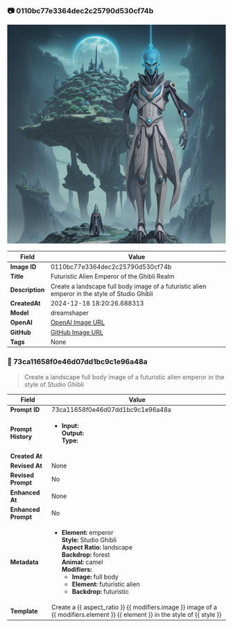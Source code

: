 

### 📷 0110bc77e3364dec2c25790d530cf74b 


![data.id](./0110bc77e3364dec2c25790d530cf74b.jpg)


| Field          | Value                                                                                                                     |
|----------------|---------------------------------------------------------------------------------------------------------------------------|
| **Image ID**             | 0110bc77e3364dec2c25790d530cf74b                                                                                                             |
| **Title**           | Futuristic Alien Emperor of the Ghibli Realm                                                                                                       |
| **Description**           | Create a landscape full body image of a futuristic alien emperor in the style of Studio Ghibli                                                                                                       |
| **CreatedAt**        | 2024-12-18 18:20:26.688313                                                                                                        |
| **Model**        | dreamshaper                                                                                                        |
| **OpenAI**         | [OpenAI Image URL](http://192.168.1.85:8081/generated-images/b643148649428.png)                                                                                |
| **GitHub**         | [GitHub Image URL](https://raw.githubusercontent.com/Caneta-Silva/weeb/refs/heads/main/images/0110bc77e3364dec2c25790d530cf74b/0110bc77e3364dec2c25790d530cf74b.jpg)                                                                                |
| **Tags**       | None                                                                                                                   |

### 📜 73ca11658f0e46d07dd1bc9c1e96a48a

> Create a landscape full body image of a futuristic alien emperor in the style of Studio Ghibli

| Field          | Value                                                                                                                                                                      |
|----------------|----------------------------------------------------------------------------------------------------------------------------------------------------------------------------|
| **Prompt ID**  | 73ca11658f0e46d07dd1bc9c1e96a48a                                                                                                                                                            |
| **Prompt History** | <ul><li>**Input:**  <br> **Output:**  <br> **Type:** </li></ul> |
| **Created At** |                                                                                                                                                    |
| **Revised At** | None                                                                                                                                                   |
| **Revised Prompt** | No                                                                                                                                                                      |
| **Enhanced At** | None                                                                                                                                                  |
| **Enhanced Prompt** | No                                                                                                                                                                    |
| **Metadata**   | <ul><li>**Element:** emperor <br> **Style:** Studio Ghibli <br> **Aspect Ratio:** landscape <br> **Backdrop:** forest <br> **Animal:** camel <br> **Modifiers:**<ul><li>**Image:** full body</li><li>**Element:** futuristic alien</li><li>**Backdrop:** futuristic</li></ul></li></ul> |
| **Template**   | Create a {{ aspect_ratio }} {{ modifiers.image }} image of a {{ modifiers.element }} {{ element }} in the style of {{ style }}                                                                                                                                           |


